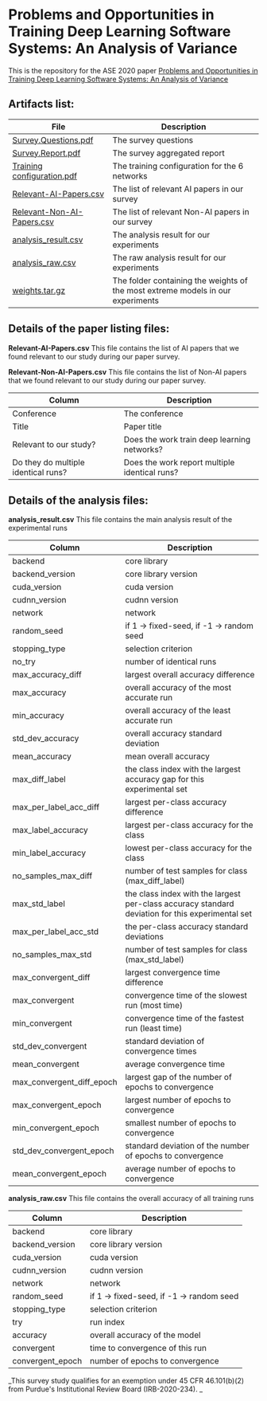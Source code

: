 # Problems and Opportunities in Training Deep Learning Software Systems: An Analysis of Variance

This is the repository for the ASE 2020 paper [Problems and Opportunities in Training Deep Learning Software Systems: An Analysis of Variance](https://conf.researchr.org/details/ase-2020/ase-2020-papers/13/Problems-and-Opportunities-in-Training-Deep-Learning-Software-Systems-An-Analysis-of)

## Artifacts list:

File |Description
---|---
[Survey.Questions.pdf](https://github.com/variance1234/4321ecnairav/releases/download/1.0/Survey.Questions.pdf) | The survey questions
[Survey.Report.pdf](https://github.com/variance1234/4321ecnairav/releases/download/1.0/Survey.Report.pdf) | The survey aggregated report
[Training configuration.pdf](https://github.com/variance1234/4321ecnairav/releases/download/1.0/Training.configuration.pdf) | The training configuration for the 6 networks
[Relevant-AI-Papers.csv](https://github.com/variance1234/4321ecnairav/releases/download/1.0/Relevant-AI-Papers.csv) | The list of relevant AI papers in our survey
[Relevant-Non-AI-Papers.csv](https://github.com/variance1234/4321ecnairav/releases/download/1.0/Relevant-Non-AI-Papers.csv) |The list of relevant Non-AI papers in our survey
[analysis_result.csv](https://github.com/variance1234/4321ecnairav/releases/download/1.0/analysis_result.csv) | The analysis result for our experiments
[analysis_raw.csv](https://github.com/variance1234/4321ecnairav/releases/download/1.0/analysis_raw.csv) | The raw analysis result for our experiments
[weights.tar.gz](https://github.com/variance1234/4321ecnairav/releases/download/1.0/weights.tar.gz) | The folder containing the weights of the most extreme models in our experiments


## Details of the paper listing files:

**Relevant-AI-Papers.csv**
This file contains the list of AI papers that we found relevant to our study during our paper survey.

**Relevant-Non-AI-Papers.csv**
This file contains the list of Non-AI papers that we found relevant to our study during our paper survey.

Column| Description
---|---
Conference| The conference
Title| Paper title
Relevant to our study? | Does the work train deep learning networks?
Do they do multiple identical runs? | Does the work report multiple identical runs?

## Details of the analysis files:
**analysis_result.csv**
This file contains the main analysis result of the experimental runs

Column| Description
---|---
backend| core library
backend_version| core library version
cuda_version| cuda version
cudnn_version| cudnn version
network| network	
random_seed	| if 1 ->  fixed-seed, if -1 -> random seed
stopping_type| selection criterion	
no_try| number of identical runs	
max_accuracy_diff|	largest overall accuracy difference
max_accuracy| overall accuracy of the most accurate run	
min_accuracy| overall accuracy of the least accurate run	
std_dev_accuracy| overall accuracy standard deviation	
mean_accuracy| mean overall accuracy	
max_diff_label| the class index with the largest accuracy gap for this experimental set	
max_per_label_acc_diff| largest per-class accuracy difference	
max_label_accuracy	| largest per-class accuracy for the class 
min_label_accuracy| lowest per-class accuracy for the class	
no_samples_max_diff| number of test samples for class (max_diff_label)	
max_std_label| the class index with the largest per-class accuracy standard deviation for this experimental set		
max_per_label_acc_std| the per-class accuracy standard deviations	
no_samples_max_std| number of test samples for class (max_std_label)	
max_convergent_diff| largest convergence time difference	
max_convergent| convergence time of the slowest run (most time)	
min_convergent| convergence time of the fastest run (least time)	
std_dev_convergent	| standard deviation of convergence times
mean_convergent| average convergence time	
max_convergent_diff_epoch| largest gap of the number of epochs to convergence 	
max_convergent_epoch| largest number of epochs to convergence	
min_convergent_epoch| smallest number of epochs to convergence	
std_dev_convergent_epoch| standard deviation of the number of epochs to convergence
mean_convergent_epoch| average number of epochs to convergence

**analysis_raw.csv**
This file contains the overall accuracy of all training runs

Column| Description
---|---
backend| core library
backend_version| core library version
cuda_version| cuda version
cudnn_version| cudnn version
network| network	
random_seed	| if 1 ->  fixed-seed, if -1 -> random seed
stopping_type| selection criterion	
try| run index
accuracy| overall accuracy of the model
convergent| time to convergence of this run
convergent_epoch| number of epochs to convergence

_This survey study qualifies for an exemption under 45 CFR 46.101(b)(2) from Purdue's Institutional Review Board (IRB-2020-234).
_
